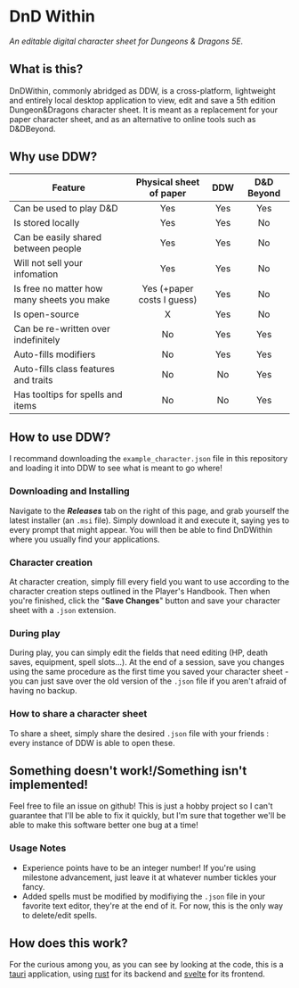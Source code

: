 # DnD Within

*An editable digital character sheet for Dungeons & Dragons 5E.*

## What is this?

DnDWithin, commonly abridged as DDW, is a cross-platform, lightweight and entirely local desktop application to view, edit and save a 5th edition Dungeon&Dragons character sheet. It is meant as a replacement for your paper character sheet, and as an alternative to online tools such as D&DBeyond.

## Why use DDW?
| Feature                                    |  Physical sheet of paper   | DDW | D&D Beyond |
| ------------------------------------------ |:--------------------------:|:---:|:----------:|
| Can be used to play D&D                    |            Yes             | Yes |    Yes     |
| Is stored locally                          |            Yes             | Yes |     No     |
| Can be easily shared between people        |            Yes             | Yes |     No     |
| Will not sell your infomation              |            Yes             | Yes |     No     |
| Is free no matter how many sheets you make | Yes (+paper costs I guess) | Yes |     No     |
| Is open-source                             |             X              | Yes |     No     |
| Can be re-written over indefinitely        |             No             | Yes |    Yes     |
| Auto-fills modifiers                       |             No             | Yes |    Yes     |
| Auto-fills class features and traits       |             No             | No  |    Yes     |
| Has tooltips for spells and items          |             No             | No  |    Yes     |


## How to use DDW?
I recommand downloading the `example_character.json` file in this repository and loading it into DDW to see what is meant to go where!

### Downloading and Installing
Navigate to the ***Releases*** tab on the right of this page, and grab yourself the latest installer (an `.msi` file). Simply download it and execute it, saying yes to every prompt that might appear. You will then be able to find DnDWithin where you usually find your applications. 

### Character creation
At character creation, simply fill every field you want to use according to the character creation steps outlined in the Player's Handbook. Then when you're finished, click the "**Save Changes**" button and save your character sheet with a `.json` extension.

### During play
During play, you can simply edit the fields that need editing (HP, death saves, equipment, spell slots...). At the end of a session, save you changes using the same procedure as the first time you saved your character sheet - you can just save over the old version of the `.json` file if you aren't afraid of having no backup.

### How to share a character sheet
To share a sheet, simply share the desired `.json` file with your friends : every instance of DDW is able to open these.

## Something doesn't work!/Something isn't implemented!
Feel free to file an issue on github! This is just a hobby project so I can't guarantee that I'll be able to fix it quickly, but I'm sure that together we'll be able to make this software better one bug at a time!

### Usage Notes
 - Experience points have to be an integer number! If you're using milestone advancement, just leave it at whatever number tickles your fancy.
 - Added spells must be modified by modifiying the `.json` file in your favorite text editor, they're at the end of it. For now, this is the only way to delete/edit spells.

## How does this work?
For the curious among you, as you can see by looking at the code, this is a [tauri](https://tauri.app/) application, using [rust](https://www.rust-lang.org/) for its backend and [svelte](https://svelte.dev/) for its frontend.